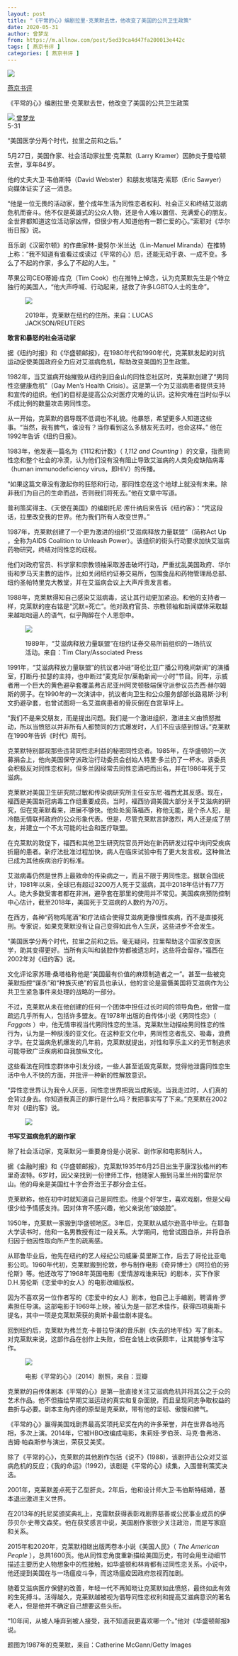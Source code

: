 ```yaml
---
layout: post
title: "《平常的心》编剧拉里·克莱默去世，他改变了美国的公共卫生政策"
date: 2020-05-31
author: 曾梦龙
from: https://m.allnow.com/post/5ed39ca4d47fa200013e442c
tags: [ 燕京书评 ]
categories: [ 燕京书评 ]
---
```


<div class="main" data-v-7f77c10f="" data-v-c130297e="">
 <div class="head-img-wrap" data-v-7f77c10f="">
  <img class="head-img" data-v-7f77c10f="" src="//img.allhistory.com/5ed3992aa4188f000177165b.jpg?imageView2/2/w/750"/>
  <!-- -->
 </div>
 <div class="column-wrap" data-v-7f77c10f="">
  <p class="column" data-v-7f77c10f="">
   <a class="column-link" data-v-7f77c10f="" href="/column/199">
    燕京书评
   </a>
   <!-- -->
  </p>
  <p class="title" data-v-7f77c10f="">
   《平常的心》编剧拉里·克莱默去世，他改变了美国的公共卫生政策
  </p>
 </div>
 <div class="author-wrap" data-v-7f77c10f="">
  <div class="left" data-v-7f77c10f="">
   <a class="single-avatar" data-v-7f77c10f="" href="/user/1130714">
    <img data-v-7f77c10f="" src="//pic.allhistory.com/T1mXCCByYT1RCvBVdK.jpg?imageView2/2/w/64"/>
   </a>
   <a class="single-name" data-v-7f77c10f="" href="/user/1130714">
    曾梦龙
   </a>
   <div class="icon" data-v-7f77c10f="">
   </div>
  </div>
  <div class="time" data-v-7f77c10f="">
   5-31
  </div>
 </div>
 <div class="abstract-wrap" data-v-7f77c10f="">
  <p class="abstract" data-v-7f77c10f="">
   “美国医学分两个时代，拉里之前和之后。”
  </p>
 </div>
 <div data-v-7f77c10f="" id="article-content">
  <p>
   5月27日，美国作家、社会活动家拉里·克莱默（Larry Kramer）因肺炎于曼哈顿去世，享年84岁。
  </p>
  <p>
  </p>
  <p>
   他的丈夫大卫·韦伯斯特（David Webster）和朋友埃瑞克·索耶（Eric Sawyer）向媒体证实了这一消息。
  </p>
  <p>
  </p>
  <p>
   “他是一位无畏的活动家，整个成年生活为同性恋者权利、社会正义和终结艾滋病危机而奋斗。他不仅是英雄式的公众人物，还是令人难以置信、充满爱心的朋友。全世界都知道这位活动家凶悍，但很少有人知道他有一颗仁爱的心。”索耶对《华尔街日报》说。
  </p>
  <p>
  </p>
  <p>
   音乐剧《汉密尔顿》的作曲家林-曼努尔·米兰达（Lin-Manuel Miranda）在推特上称：“我不知道有谁看过或读过《平常的心》后，还能无动于衷、一成不变。多么了不起的作家，多么了不起的人生。"
  </p>
  <p>
  </p>
  <p>
   苹果公司CEO蒂姆·库克（Tim Cook）也在推特上悼念，认为克莱默先生是个特立独行的美国人，“他大声呼喊、行动起来，拯救了许多LGBTQ人士的生命”。
  </p>
  <p>
  </p>
  <figure class="image-box dls-image-block dls-media-image">
   <img src="//img.allhistory.com/5ed39a31a4188f000177165d.jpg?imageView2/2/w/800"/>
   <figcaption class="dls-image-capture">
    <p>
     2019年，克莱默在纽约的住所。来自：LUCAS JACKSON/REUTERS
    </p>
   </figcaption>
  </figure>
  <p>
  </p>
  <p>
   <strong>
    敢言和暴怒的社会活动家
   </strong>
  </p>
  <p>
  </p>
  <p>
   据《纽约时报》和《华盛顿邮报》，在1980年代和1990年代，克莱默发起的对抗运动促使美国政府全力应对艾滋病危机，帮助改变美国的卫生政策。
  </p>
  <p>
  </p>
  <p>
   1982年，当艾滋病开始摧毁从纽约到旧金山的同性恋社区时，克莱默创建了“男同性恋健康危机”（Gay Men’s Health Crisis）。这是第一个为艾滋病患者提供支持和宣传的组织。他们的目标是提高公众对医疗灾难的认识。这种灾难在当时似乎以不成比例的数量攻击男同性恋。
  </p>
  <p>
  </p>
  <p>
   从一开始，克莱默的倡导既不低调也不礼貌。他暴怒，希望更多人知道这些事。“当然，我有脾气，谁没有？当你看到这么多朋友死去时，也会这样。” 他在1992年告诉《纽约日报》。
  </p>
  <p>
  </p>
  <p>
   1983年，他发表一篇名为《1112和计数》（
   <em>
    1,112 and Counting
   </em>
   ）的文章，指责同性恋和整个社会的冷漠，认为他们没有没有阻止导致艾滋病的人类免疫缺陷病毒（human immunodeficiency virus，即HIV）的传播。
  </p>
  <p>
  </p>
  <p>
   “如果这篇文章没有激起你的狂怒和行动，那同性恋在这个地球上就没有未来。除非我们为自己的生命而战，否则我们将死去。”他在文章中写道。
  </p>
  <p>
  </p>
  <p>
   普利策奖得主、《天使在美国》的编剧托尼·库什纳后来告诉《纽约客》：“凭这段话，拉里改变我的世界。他为我们所有人改变世界。”
  </p>
  <p>
  </p>
  <p>
   1987年，克莱默创建了一个更为激进的组织“艾滋病释放力量联盟”（简称Act Up ，全称为AIDS Coalition to Unleash Power）。该组织的街头行动要求加快艾滋病药物研究，终结对同性恋的歧视。
  </p>
  <p>
  </p>
  <p>
   他们对政府官员、科学家和宗教领袖采取游击破坏行动，严重扰乱美国政府、华尔街和罗马天主教的运作，比如关闭纽约证券交易所，包围食品和药物管理局总部、纽约圣帕特里克大教堂，并在艾滋病会议上大声斥责发言者。
  </p>
  <p>
  </p>
  <p>
   1988年，克莱默得知自己感染艾滋病毒，这让其行动更加紧迫。和他的支持者一样，克莱默的座右铭是“沉默=死亡”。他对政府官员、宗教领袖和新闻媒体采取越来越咄咄逼人的语气，似乎陶醉在个人恩怨中。
  </p>
  <p>
  </p>
  <figure class="image-box dls-image-block dls-media-image">
   <img src="//img.allhistory.com/5ed3999ea4188f000177165c.jpg?imageView2/2/w/800"/>
   <figcaption class="dls-image-capture">
    <p>
     1989年，“艾滋病释放力量联盟”在纽约证券交易所前组织的一场抗议活动。来自：Tim Clary/Associated Press
    </p>
   </figcaption>
  </figure>
  <p>
  </p>
  <p>
   1991年，“艾滋病释放力量联盟”的抗议者冲进“哥伦比亚广播公司晚间新闻”的演播室，打断丹·拉瑟的主持，也中断过“麦克尼尔/莱勒新闻一小时”节目。同年，示威者用一个巨大的黄色避孕套覆盖弗吉尼亚州阿灵顿极端保守派参议员杰西·赫尔姆斯的房子。在1990年的一次演讲中，抗议者向卫生和公众服务部部长路易斯·沙利文扔避孕套，也曾试图将一名艾滋病患者的骨灰倒在白宫草坪上。
  </p>
  <p>
  </p>
  <p>
   “我们不是来交朋友，而是提出问题。我们是一个激进组织，激进主义由愤怒推动，所以当愤怒以并非所有人都赞同的方式爆发时，人们不应该感到惊讶。”克莱默在1990年告诉《时代》周刊。
  </p>
  <p>
  </p>
  <p>
   克莱默特别鄙视那些违背同性恋利益的秘密同性恋者。1985年，在华盛顿的一次募捐会上，他向美国保守派政治行动委员会创始人特里·多兰扔了一杯水。该委员会积极反对同性恋权利，但多兰因经常去同性恋酒吧而出名，并在1986年死于艾滋病。
  </p>
  <p>
  </p>
  <p>
   克莱默对美国卫生研究院过敏和传染病研究所主任安东尼·福西尤其反感。现在，福西是美国新冠病毒工作组重要成员。当时，福西协调美国大部分关于艾滋病的研究，但在克莱默看来，进展不够快。他处处奚落福西，称他无能，是个杀人犯，是冷酷无情联邦政府的公众形象代表。但是，尽管克莱默言辞激烈，两人还是成了朋友，并建立一个不太可能的社会和医疗联盟。
  </p>
  <p>
  </p>
  <p>
   在克莱默的敦促下，福西和其他卫生研究院官员开始在新药研发过程中询问受疾病折磨的患者。新疗法批准过程加快，病人在临床试验中有了更大发言权。这种做法已成为其他疾病治疗的标准。
  </p>
  <p>
  </p>
  <p>
   艾滋病毒仍然是世界上最致命的传染病之一，而且不限于男同性恋。据联合国统计，1981年以来，全球已有超过3200万人死于艾滋病，其中2018年估计有77万人。绝大多数受害者都在非洲，避孕套在那里的使用并不常见。美国疾病预防控制中心估计，截至2018年，美国死于艾滋病的人数约为70万。
  </p>
  <p>
  </p>
  <p>
   在西方，各种“药物鸡尾酒”和疗法结合使得艾滋病更像慢性疾病，而不是直接死刑。专家说，如果克莱默没有让自己变得如此令人生厌，这些进步不会发生。
  </p>
  <p>
  </p>
  <p>
   “美国医学分两个时代，拉里之前和之后。毫无疑问，拉里帮助这个国家改变医学，助其变得更好。当所有尖叫和装腔作势都被遗忘时，这些将会留存。”福西在2002年对《纽约客》说。
  </p>
  <p>
  </p>
  <p>
   文化评论家苏珊·桑塔格称他是“美国最有价值的麻烦制造者之一”。甚至一些被克莱默指控“谋杀”和“种族灭绝”的官员也承认，他的言论是震慑美国将艾滋病作为公共卫生紧急事件来处理的战略的一部分。
  </p>
  <p>
  </p>
  <p>
   不过，克莱默从未在他创建的任何一个团体中担任过长时间的领导角色，他曾一度疏远几乎所有人，包括许多盟友。在1978年出版的自传体小说《男同性恋》（
   <em>
    Faggots
   </em>
   ）中，他无情审视当代男同性恋的生活。克莱默生动描绘男同性恋的性行为，认为是一种肤浅的亚文化。在这种亚文化中，男同性恋者乱交、吸毒，浪费才华。在艾滋病危机爆发的几年前，克莱默就提出，对性和享乐主义的无节制追求可能导致广泛疾病和自我放纵文化。
  </p>
  <p>
  </p>
  <p>
   这些看法在同性恋群体中引发分歧，一些人甚至诋毁克莱默，觉得他泄露同性恋生活中令人不快的方面，并批评一种新的性解放意识。
  </p>
  <p>
  </p>
  <p>
   “异性恋世界认为我令人厌恶，同性恋世界把我当成叛徒。当我走过时，人们真的会背过身去。你知道我真正的罪行是什么吗？我把事实写了下来。”克莱默在2002年对《纽约客》说。
  </p>
  <p>
  </p>
  <figure class="image-box dls-image-block dls-media-image">
   <img src="//img.allhistory.com/5ed39c21a4188f0001771661.jpg?imageView2/2/w/800"/>
   <figcaption class="dls-image-capture">
    <p>
    </p>
   </figcaption>
  </figure>
  <p>
  </p>
  <p>
   <strong>
    书写艾滋病危机的剧作家
   </strong>
  </p>
  <p>
  </p>
  <p>
   除了社会活动家，克莱默另一重要身份是小说家、剧作家和电影制片人。
  </p>
  <p>
  </p>
  <p>
   据《金融时报》和《华盛顿邮报》，克莱默1935年6月25日出生于康涅狄格州的布里奇波特。6岁时，因父亲找到一份律师工作，他随家人搬到马里兰州的雷尼尔山。他的母亲是美国红十字会乔治王子郡分会主任。
  </p>
  <p>
  </p>
  <p>
   克莱默称，他在初中时就知道自己是同性恋。他是个好学生，喜欢戏剧，但是父母很少给予情感支持。因对体育不感兴趣，他父亲说他“娘娘腔”。
  </p>
  <p>
  </p>
  <p>
   1950年，克莱默一家搬到华盛顿地区。3年后，克莱默从威尔逊高中毕业。在耶鲁大学读书时，他和一名男教授有过一段关系。大学期间，他曾试图自杀，并将自杀归因于他因性取向所产生的疏离感。
  </p>
  <p>
  </p>
  <p>
   从耶鲁毕业后，他先在纽约的艺人经纪公司威廉·莫里斯工作，后去了哥伦比亚电影公司。1960年代初，克莱默搬到伦敦，参与制作电影《奇异博士》《阿拉伯的劳伦斯》等。他还改写了1968年英国电影《爱情游戏谁来玩》的剧本，买下作家D.H.劳伦斯《恋爱中的女人》的电影改编版权。
  </p>
  <p>
  </p>
  <p>
   因为不喜欢另一位作者写的《恋爱中的女人》剧本，他自己上手编剧，聘请肯·罗素担任导演。这部电影于1969年上映，被认为是一部艺术佳作，获得四项奥斯卡提名，其中一项是克莱默荣获的奥斯卡最佳剧本提名。
  </p>
  <p>
  </p>
  <p>
   回到纽约后，克莱默为弗兰克·卡普拉导演的音乐剧《失去的地平线》写了剧本。对克莱默来说，这部作品在创作上失败，但在金钱上收获颇丰，让其能够专注写作。
  </p>
  <p>
  </p>
  <figure class="image-box dls-image-block dls-media-image">
   <img src="//img.allhistory.com/5ed39c38d7f8a70001cf5368.jpg?imageView2/2/w/800"/>
   <figcaption class="dls-image-capture">
    <p>
     电影《平常的心》（2014）剧照，来自：豆瓣
    </p>
   </figcaption>
  </figure>
  <p>
  </p>
  <p>
   克莱默的自传体剧本《平常的心》是第一批直接关注艾滋病危机并将其公之于众的艺术作品。他不但描绘早期艾滋运动的真实和复杂面貌，而且呈现同志争取权益的曲折与必要。剧本主角内德的原型是克莱默，带有他的坚韧、傲慢和脾气。
  </p>
  <p>
  </p>
  <p>
   《平常的心》赢得美国戏剧界最高奖项托尼奖在内的许多荣誉，并在世界各地亮相，多次上演。2014年，它被HBO改编成电影，朱莉娅·罗伯茨、马克·鲁弗洛、吉姆·帕森斯参与演出，荣获艾美奖。
  </p>
  <p>
  </p>
  <p>
   除了《平常的心》，克莱默的其他剧作包括《说不》(1988)，该剧抨击公众对艾滋病危机的反应；《我的命运》(1992)，该剧是《平常的心》续集，入围普利策奖决选。
  </p>
  <p>
  </p>
  <p>
   2001年，克莱默差点死于乙型肝炎。2年后，他和设计师大卫·韦伯斯特结婚，基本退出激进主义世界。
  </p>
  <p>
  </p>
  <p>
   在2013年的托尼奖颁奖典礼上，克雷默获得表彰戏剧界慈善或公民事业成员的伊莎贝尔·史蒂文森奖。他在获奖感言中说，美国剧作家很少关注政治，而是写家庭和关系。
  </p>
  <p>
  </p>
  <p>
   2015年和2020年，克莱默相继出版两卷本小说《美国人民》（
   <em>
    The American People
   </em>
   ），总共1600页。他从同性恋角度重新描绘美国历史，有时会用生动细节描述主要历史人物想象中的性接触，如华盛顿和林肯都有过同性恋关系。小说中，他还提到美国在与一场瘟疫斗争，而这场瘟疫因政府忽视而加剧。
  </p>
  <p>
  </p>
  <p>
   随着艾滋病医疗保健的改善，年轻一代不再知晓让克莱默如此愤怒，最终如此有效的生死搏斗。活得越久，克莱默越被视为倡导同性恋权利和提高艾滋病意识的著名老人，但是他并不确定自己想要这些头衔。
  </p>
  <p>
  </p>
  <p>
   “10年间，从被人唾弃到被人接受，我不知道我更喜欢哪一个。”他对《华盛顿邮报》说。
  </p>
  <p>
  </p>
  <p>
   题图为1987年的克莱默，来自：Catherine McGann/Getty Images
  </p>
  <p>
  </p>
 </div>
</div>

